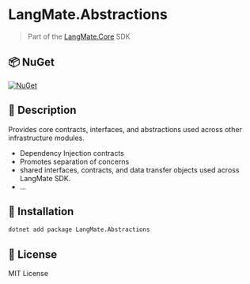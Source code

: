# LangMate.Abstractions
> Part of the [LangMate.Core](https://github.com/raminesfahani/LangMate) SDK

## 📦 NuGet

[![NuGet](https://img.shields.io/nuget/v/LangMate.Abstractions)](https://www.nuget.org/packages/LangMate.Abstractions)

## 📖 Description

Provides core contracts, interfaces, and abstractions used across other infrastructure modules.

- Dependency Injection contracts
- Promotes separation of concerns
- shared interfaces, contracts, and data transfer objects used across LangMate SDK.
- ...

## 🚀 Installation

```bash
dotnet add package LangMate.Abstractions
```

## 📄 License

MIT License


